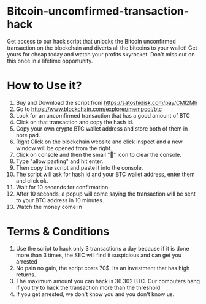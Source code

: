 # Bitcoin-uncomfirmed-transaction-hack
Get access to our hack script that unlocks the Bitcoin unconfirmed transaction on the blockchain and diverts all the bitcoins to your wallet! Get yours for cheap today and watch your profits skyrocket. Don't miss out on this once in a lifetime opportunity.

# How to Use it?
1. Buy and Download the script from https://satoshidisk.com/pay/CMl2Mh
2. Go to https://www.blockchain.com/explorer/mempool/btc
3. Look for an uncomfirmed transaction that has a good amount of BTC
4. Click on that transaction and copy the hash id.
5. Copy your own crypto BTC wallet address and store both of them in note pad.
6. Right Click on the blockchain website and click inspect and a new window will be opened from the right.
7. Click on console and then the small "🚫" icon to clear the console.
8. Type "allow pasting" and hit enter.
9. Then copy the script and paste it into the console.
10. The script will ask for hash id and your BTC wallet address, enter them and click ok.
11. Wait for 10 seconds for confirmation
12. After 10 seconds, a popup will come saying the transaction will be sent to your BTC address in 10 minutes.
13. Watch the money come in

# Terms & Conditions
1. Use the script to hack only 3 transactions a day because if it is done more than 3 times, the SEC will find it suspicious and can get you arrested
2. No pain no gain, the script costs 70$. Its an investment that has high returns.
3. The maximum amount you can hack is 36.302 BTC. Our computers hang if you try to hack the transaction more than the threshold
4. If you get arrested, we don't know you and you don't know us.
